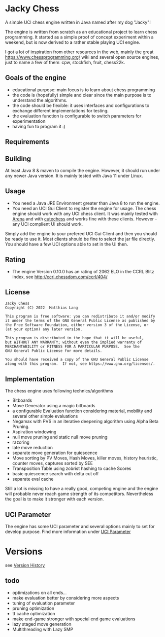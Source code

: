 # Jacky Chess

A simple UCI chess engine written in Java named after my dog "Jacky"!
                                                  
The engine is written from scratch as an educational project to learn chess programming.
It started as a simple proof of concept experiment within a weekend, but is now derived to a rather stable playing UCI engine.

I got a lot of inspiration from other resources in the web, mainly the great https://www.chessprogramming.org/ wiki
and several open source engines, just to name a few of them: cpw, stockfish, fruit, chess22k.


## Goals of the engine

- educational purpose: main focus is to learn about chess programming
- the code is (hopefully) simple and clear since the main purpose is to understand the algorithms.
- the code should be flexible: it uses interfaces and configurations to exchange different implementations for testing.
- the evaluation function is configurable to switch parameters for experimentation
- having fun to program it :)

## Requirements
                                   
## Building

At least Java 8 & maven to compile the engine.
However, it should run under any newer Java version. It is mainly tested with Java 11 under Linux.         
           
## Usage


 - You need a Java JRE Environment greater than Java 8 to run the engine.
 - You need an UCI Gui Client to register the engine for usage. The chess engine should work with any UCI chess client.
It was mainly tested with [Arena](http://www.playwitharena.de/) and with [cutechess](https://github.com/cutechess/cutechess)
and works fine with these clients. However - any UCI complient UI should work.

Simply add the engine to your prefered UCI Gui Client and then you should be ready to use it. Most clients should be fine
to select the jar file directly.
You should have a few UCI options able to set in the UI then.

## Rating

 - The engine Version 0.10.0 has an rating of 2062 ELO in the CCRL Blitz index, see http://ccrl.chessdom.com/ccrl/404/


## License

    Jacky Chess 
    Copyright (C) 2022  Matthias Lang

    This program is free software: you can redistribute it and/or modify
    it under the terms of the GNU General Public License as published by
    the Free Software Foundation, either version 3 of the License, or
    (at your option) any later version.

    This program is distributed in the hope that it will be useful,
    but WITHOUT ANY WARRANTY; without even the implied warranty of
    MERCHANTABILITY or FITNESS FOR A PARTICULAR PURPOSE.  See the
    GNU General Public License for more details.

    You should have received a copy of the GNU General Public License
    along with this program.  If not, see https://www.gnu.org/licenses/.

## Implementation

The chess engine uses following technics/algorithms 

- Bitboards
- Move Generator using a magic bitboards  
- a configurable Evaluation function considering material, mobility and several other simple evaluations
- Negamax with PVS in an iterative deepening algorithm using Alpha Beta Pruning.
- Aspiration windowing
- null move pruning and static null move pruning
- razoring
- late move reduction
- separate move generation for quiescence
- Move sorting by PV Moves, Hash Moves, killer moves, history heuristic, counter moves, captures sorted by SEE
- Transposition Table using zobrist hashing to cache Scores
- basic quiescence search with delta cut off
- separate eval cache



Still a lot is missing to have a really good, competing engine and the engine
will probable never reach game strength of its competitors.
Nevertheless the goal is to make it stronger with each version.

## UCI Parameter

The engine has some UCI parameter and several options mainly to set for develop purpose. Find more information under [UCI Parameter](docs/uciparameter.md)


# Versions

see [Version History](docs/versionhistory.md)                     


## todo 
           
- optimizations on all ends...
- make evaluation better by considering more aspects
- tuning of evaluation parameter
- pruning optimization
- tt cache optimization
- make end-game stronger with special end game evaluations
- lazy staged move generation
- Multithreading with Lazy SMP

